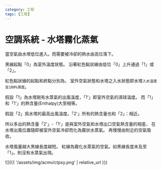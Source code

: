 ```yaml
---
category: 工程
tags: [工程]     
---
```


# 空調系統 - 水塔霧化蒸氣

當空氣由水塔低位進入。而需要被冷卻的熱水由高位落下。

黑線起點「0」為室外溫度狀態。
沿著紅色點狀線由低位「0」上升通過「1」或「2」。

紅色點狀線的起點和終點分別為，
室外空氣狀態和水塔之入水狀態即水塔`入水溫度及100%濕度`。

假設「1」為水塔剛有水蒸氣的出風溫度，「1'」即室外空氣的濕球溫度。
而「1」和「1'」的熱含量(Enthalpy)大至相等。

假設「2」爲水塔的最高出風溫度。「2'」所有的熱含量也和「2」：相近。

所以多出的熱含量「2'」-「1'」是與室外空氣和水塔出口空氣熱含量的相差，
在水塔出風位置隨即被室外空氣冷卻而化為霧狀水蒸氣。
再慢慢由附近的空氣吸收。

水塔風量越大黑線長度越短。
紅線為霧化水蒸氣的空氣。如黑線長度未及至「1」。則沒有水蒸氣出現。

![]({{ '/assets/img/acmv/ctpsy.png' | relative_url }})